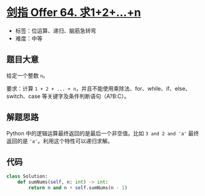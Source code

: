 # [剑指 Offer 64. 求1+2+…+n](https://leetcode.cn/problems/qiu-12n-lcof/)

- 标签：位运算、递归、脑筋急转弯
- 难度：中等

## 题目大意

给定一个整数 `n`。

要求：计算 `1 + 2 + ... + n`，并且不能使用乘除法、for、while、if、else、switch、case 等关键字及条件判断语句（A?B:C）。

## 解题思路

Python 中的逻辑运算最终返回的是最后一个非空值。比如 `3 and 2 and 'a'` 最终返回的是 `'a'`。利用这个特性可以递归求解。

## 代码

```Python
class Solution:
    def sumNums(self, n: int) -> int:
        return n and n + self.sumNums(n - 1)
```

